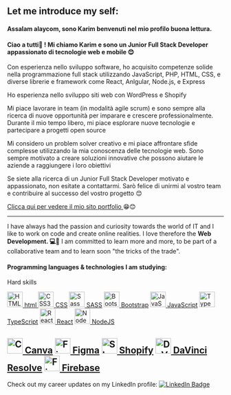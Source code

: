 ## Let me introduce my self:

#### Assalam alaycom, sono Karim benvenuti nel mio profilo buona lettura.
#### Ciao a tutti👋 ! Mi chiamo Karim e sono un Junior Full Stack Developer appassionato di tecnologie web e mobile 😊

Con esperienza nello sviluppo software, ho acquisito competenze solide nella programmazione full stack utilizzando JavaScript, PHP, HTML, CSS, e diverse librerie e framework come React, Anlgular, Node.js, e Express

Ho esperienza nello sviluppo siti web con WordPress e Shopify

Mi piace lavorare in team (in modalità agile scrum) e sono sempre alla ricerca di nuove opportunità per imparare e crescere professionalmente. Durante il mio tempo libero, mi piace esplorare nuove tecnologie e partecipare a progetti open source

Mi considero un problem solver creativo e mi piace affrontare sfide complesse utilizzando la mia conoscenza delle tecnologie web. Sono sempre motivato a creare soluzioni innovative che possono aiutare le aziende a raggiungere i loro obiettivi

Se siete alla ricerca di un Junior Full Stack Developer motivato e appassionato, non esitate a contattarmi. Sarò felice di unirmi al vostro team e contribuire al successo del vostro progetto 😊

<a  href="https://karimzouhir-portfolio.netlify.app/" target="_blank" >Clicca qui per vedere il mio  sito portfolio </a>😁😊

 


---

I have always had the passion and curiosity towards the world of IT and I like to work on code and create online realities. I love therefore the <strong>Web Development. 💻🖤</strong>
I am committed to learn more and more, to be part of a collaborative team and to learn soon "the tricks of the trade".

<h4>Programming languages & technologies I am studying:</h4>
    Hard skills
        <p align="left" >
  <a href="https://developer.mozilla.org/en-US/docs/Glossary/HTML5" target="_blank" rel="noreferrer"><img src="https://raw.githubusercontent.com/danielcranney/readme-generator/main/public/icons/skills/html5-colored.svg" width="36" height="36" alt="HTML5" style={{textAlign: "center"}} /> html </a>
  <a href="https://www.w3.org/TR/CSS/#css" target="_blank" rel="noreferrer"><img src="https://raw.githubusercontent.com/danielcranney/readme-generator/main/public/icons/skills/css3-colored.svg" width="36" height="36" alt="CSS3" /> CSS</a>
  <a href="https://sass-lang.com/" target="_blank" rel="noreferrer"><img src="https://raw.githubusercontent.com/danielcranney/readme-generator/main/public/icons/skills/sass-colored.svg" width="36" height="36" alt="Sass" /> SASS</a>
  <a href="https://getbootstrap.com/" target="_blank" rel="noreferrer"><img src="https://raw.githubusercontent.com/danielcranney/readme-generator/main/public/icons/skills/bootstrap-colored.svg" width="36" height="36" alt="Bootstrap" /> Bootstrap</a>
<a href="https://developer.mozilla.org/en-US/docs/Web/JavaScript" target="_blank" rel="noreferrer"><img src="https://raw.githubusercontent.com/danielcranney/readme-generator/main/public/icons/skills/javascript-colored.svg" width="36" height="36" alt="JavaScript" /> JavaScript</a>
  <a href="https://www.typescriptlang.org/" target="_blank" rel="noreferrer"><img src="https://raw.githubusercontent.com/danielcranney/readme-generator/main/public/icons/skills/typescript-colored.svg" width="36" height="36" alt="TypeScript" /> TypeScript</a>
<a href="https://reactjs.org/" target="_blank" rel="noreferrer"><img src="https://raw.githubusercontent.com/danielcranney/readme-generator/main/public/icons/skills/react-colored.svg" width="36" height="36" alt="React" /> React</a>
  <a href="https://nodejs.org/en/" target="_blank" rel="noreferrer"><img src="https://raw.githubusercontent.com/danielcranney/readme-generator/main/public/icons/skills/nodejs-colored.svg" width="36" height="36" alt="NodeJS" /> NodeJS</a>

<a href="https://www.canva.com/" target="_blank" rel="noreferrer"><img src="https://cdn-images-1.medium.com/max/1200/1*A6kkoOVJVpXPWewg8axc5w.png" width="36" height="36" alt="Canva" /> Canva</a>
<a href="https://www.figma.com/" target="_blank" rel="noreferrer"><img src="https://raw.githubusercontent.com/danielcranney/readme-generator/main/public/icons/skills/figma-colored.svg" width="36" height="36" alt="Figma" /> Figma</a>
<a href="https://www.shopify.com/" target="_blank" rel="noreferrer"><img src="https://cdn.shopify.com/assets/images/logos/shopify-bag.png" width="36" height="36" alt="Shopify" /> Shopify</a>
<a href="https://www.blackmagicdesign.com/it/products/davinciresolve" target="_blank" rel="noreferrer"><img src="https://upload.wikimedia.org/wikipedia/commons/thumb/9/90/DaVinci_Resolve_17_logo.svg/1200px-DaVinci_Resolve_17_logo.svg.png" width="36" height="36" alt="DaVinci Resolve" /> DaVinci Resolve</a>
<a href="https://firebase.google.com/brand-guidelines" target="_blank" rel="noreferrer"><img src="https://firebase.google.com/static/downloads/brand-guidelines/PNG/logo-vertical.png" width="36" height="36" alt="Firebase" /> Firebase</a>
---
Check out my career updates on my LinkedIn profile:  <a href="https://www.linkedin.com/in/zouhirkarim1999/"><img src="https://img.shields.io/badge/LinkedIn-blue?logo=linkedin&logoColor=white" alt="LinkedIn Badge"/>
  </a>

